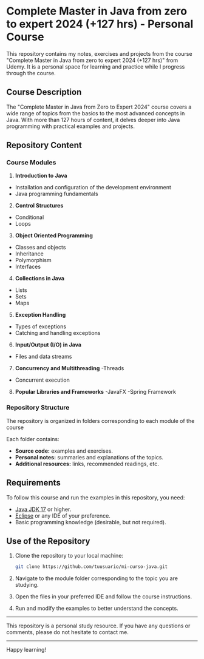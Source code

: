 # Complete Master in Java from zero to expert 2024 (+127 hrs) - Personal Course

This repository contains my notes, exercises and projects from the course "Complete Master in Java from zero to expert 2024 (+127 hrs)" from Udemy. It is a personal space for learning and practice while I progress through the course.

## Course Description

The "Complete Master in Java from Zero to Expert 2024" course covers a wide range of topics from the basics to the most advanced concepts in Java. With more than 127 hours of content, it delves deeper into Java programming with practical examples and projects.

## Repository Content

### Course Modules

1. **Introduction to Java**
 - Installation and configuration of the development environment
 - Java programming fundamentals

2. **Control Structures**
 - Conditional
 - Loops

3. **Object Oriented Programming**
 - Classes and objects
 - Inheritance
 - Polymorphism
 - Interfaces

4. **Collections in Java**
 - Lists
 - Sets
 - Maps

5. **Exception Handling**
 - Types of exceptions
 - Catching and handling exceptions

6. **Input/Output (I/O) in Java**
 - Files and data streams

7. **Concurrency and Multithreading**
 -Threads
 - Concurrent execution

8. **Popular Libraries and Frameworks**
 -JavaFX
 -Spring Framework

### Repository Structure

The repository is organized in folders corresponding to each module of the course


Each folder contains:
- **Source code:** examples and exercises.
- **Personal notes:** summaries and explanations of the topics.
- **Additional resources:** links, recommended readings, etc.

## Requirements

To follow this course and run the examples in this repository, you need:

- [Java JDK 17](https://www.oracle.com/java/technologies/javase-jdk17-downloads.html) or higher.
- [Eclipse](https://www.eclipse.org/downloads/) or any IDE of your preference.
- Basic programming knowledge (desirable, but not required).

## Use of the Repository

1. Clone the repository to your local machine:
   ```bash
   git clone https://github.com/tuusuario/mi-curso-java.git

3. Navigate to the module folder corresponding to the topic you are studying.

4. Open the files in your preferred IDE and follow the course instructions.

5. Run and modify the examples to better understand the concepts.

---

This repository is a personal study resource. If you have any questions or comments, please do not hesitate to contact me.

---

Happy learning!
```
